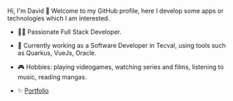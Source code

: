 Hi, I'm David 👋 Welcome to my GitHub profile, here I develop some apps or technologies which I am interested.

- 👨‍💻 Passionate Full Stack Developer.
  
- 👔 Currently working as a Software Developer in Tecval, using tools such as Quarkus, VueJs, Oracle.

- 🎮 Hobbies: playing videogames, watching series and films, listening to music, reading mangas.
  
- ✨ [Portfolio](https://davidmarquez98.github.io/portafolio/)
